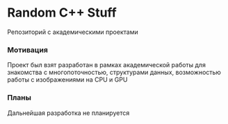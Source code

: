 # Random C++ Stuff
Репозиторий с академическими проектами
### Мотивация
Проект был взят разработан в рамках академической работы для знакомства с многопоточностью, структурами данных, возможностью работы с изображениями на CPU и GPU
### Планы
Дальнейшая разработка не планируется
